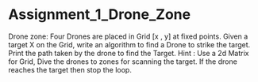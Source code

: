 # Assignment_1_Drone_Zone

Drone zone:
Four Drones are placed in Grid [x , y] at fixed points. Given a target X on the Grid,
write an algorithm to find a Drone to strike the target. Print the path taken by the
drone to find the Target.
Hint : Use a 2d Matrix for Grid, Dive the drones to zones for scanning the target. If
the drone reaches the target then stop the loop.
